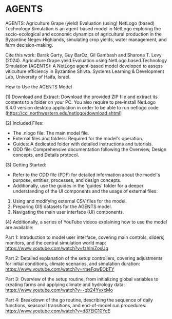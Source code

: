 # AGENTS
AGENTS: Agriculture Grape (yield) Evaluation (using) NetLogo (based) Technology Simulation is an agent-based model in NetLogo exploring the socio-ecological and economic dynamics of agricultural production in the Byzantine Negev Highlands, simulating crop yields, water management, and farm decision-making.

Cite this work: 
Barak Garty, Guy BarOz, Gil Gambash and Sharona T. Levy (2024). Agriculture.Grape.yield.Evaluation.using.NetLogo.based.Technology Simulation (AGENTS): A NetLogo agent-based model developed to assess viticulture efficiency in Byzantine Shivta. Systems Learning & Development Lab, University of Haifa, Israel.

How to Use the AGENTS Model

(1) Download and Extract:
Download the provided ZIP file and extract its contents to a folder on your PC.
You also require to pre-install NetLogo 6.4.0 version desktop application in order to be able to run netlogo code (https://ccl.northwestern.edu/netlogo/download.shtml)

(2) Included Files:
- The .nlogo file: The main model file.
- External files and folders: Required for the model's operation.
- Guides: A dedicated folder with detailed instructions and tutorials.
- ODD file: Comprehensive documentation following the Overview, Design concepts, and Details protocol.

(3) Getting Started:
- Refer to the ODD file (PDF) for detailed information about the model's purpose, entities, processes, and design concepts.
- Additionally, use the guides in the 'guides' folder for a deeper understanding of the UI components and the usage of external files:
1. Using and modifying external CSV files for the model.
2. Preparing GIS datasets for the AGENTS model.
3. Navigating the main user interface (UI) components.

(4) Additionally, a series of YouTube videos explaining how to use the model are available:

Part 1: Introduction to model user interface, covering main controls, sliders, monitors, and the central simulation world map: https://www.youtube.com/watch?v=fzhIniZosUg

Part 2: Detailed explanation of the setup controllers, covering adjustments for initial conditions, climate scenarios, and simulation duration: https://www.youtube.com/watch?v=rmeFqwEObTY

Part 3: Overview of the setup routine, from initializing global variables to creating farms and applying climate and hydrology data: https://www.youtube.com/watch?v=-qb24YyxxMo

Part 4: Breakdown of the go routine, describing the sequence of daily functions, seasonal transitions, and end-of-model run procedures: https://www.youtube.com/watch?v=d87EIC10YcE
